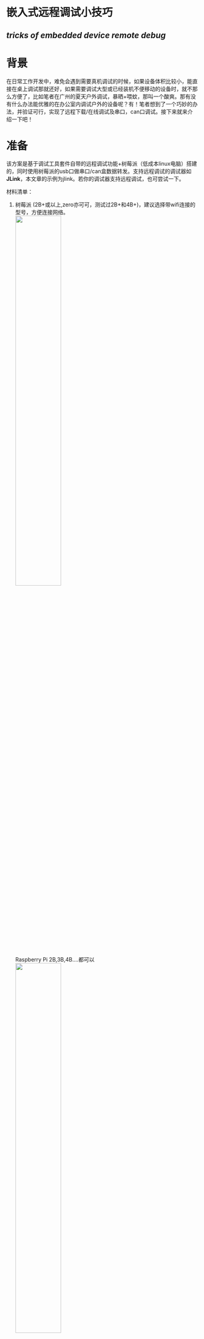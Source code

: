 # 嵌入式远程调试小技巧
## *tricks of embedded device remote debug*

# 背景
在日常工作开发中，难免会遇到需要真机调试的时候，如果设备体积比较小，能直接在桌上调试那就还好，如果需要调试大型或已经装机不便移动的设备时，就不那么方便了，比如笔者在广州的夏天户外调试，暴晒+喂蚊，那叫一个酸爽。那有没有什么办法能优雅的在办公室内调试户外的设备呢？有！笔者想到了一个巧妙的办法，并验证可行，实现了远程下载/在线调试及串口，can口调试。接下来就来介绍一下吧！

# 准备
该方案是基于调试工具套件自带的远程调试功能+树莓派（低成本linux电脑）搭建的，同时使用树莓派的usb口做串口/can盒数据转发。支持远程调试的调试器如 **JLink**，本文章的示例为jlink。若你的调试器支持远程调试，也可尝试一下。 

材料清单：   
1. 树莓派 (2B+或以上,zero亦可可，测试过2B+和4B+)，建议选择带wifi连接的型号，方便连接网络。   
    <img src="https://assets.raspberrypi.com/static/raspberry-pi-4-labelled@2x-1c8c2d74ade597b9c9c7e9e2fff16dd4.png" width="50%">   
    Raspberry Pi 2B,3B,4B....都可以    
    <img src="https://assets.raspberrypi.com/static/51035ec4c2f8f630b3d26c32e90c93f1/2b8d7/zero2-hero.webp" width="50%">  
    Raspberry Pi Zero,Zero W,Zero 2W...也可以
2. JLink 调试器   
   <img src="https://c.a.segger.com/fileadmin/images/products/J-Link/J-Link_PRO/j-link_pro_500.png.webp" width="50%">  

3. 你的目标板

4. 内网穿透工具* 若你需要在外网（非同一个局域网下，去调异地的设备，如海外设备），请备好内网穿透工具，如蒲公英，4G网卡。

# 部署
## 1.树莓派环境部署
关于树莓派环境部署，本文不详细阐述，按照[官方文档](https://www.raspberrypi.com/documentation/computers/getting-started.html)安装好系统即可，无需特殊配置。进入系统后，请确认开启：  
 * 远程桌面(vnc server)
 * ssh登录
 * 连接至与你电脑同一网络
## 2.调试环境部署   
- ### 2.1 远程端配置
  - 我们需要在树莓派上安装jlink套件的驱动，多亏了官方提供的arm版linux驱动，让我们远程调试成为了可能。在jlink官网<https://www.segger.com/downloads/jlink/>下载`JLink Software and Documentation Pack(Linux ARM 32-bit DEB Installer)`
  到树莓派本地。

  - 在树莓派ssh执行安装指令：
  `sudo dkpg -i ./JLink_Linux_xxx_arm.deb`  
  jlink套件默认会安装到`/opt/SEGGER/JLink_xxx` 目录下。

  - 连接jlink及usb串口*(若需要)   
  <img src="./assert/11.jpeg" width="80%">   

  - 登录树莓派的远程桌面，打开jlink套件安装文件目录.
  <img src="./assert/1.png" width="80%">  

  -  双击运行`JLinkRemoteServerExe`，若显示ip，则显示jlink连接成功，若弹框提示无识别到jlink，请检查硬件连接。记录下该ip，该ip就是我们远程连接jlink的ip。
  <img src="./assert/2.png" width="80%">  

- ### 2.2 本地端配置
    在本地电脑启动ide/gdb server，本文以keil ide为例。
    - 打开options->Debug,选择Use J-LINK/J-TRACE Cortex,并点击settings
    <img src="./assert/4.png" width="80%">  

    - 在弹出的Driver Setup窗口中,找到interface,选择TCP/IP,并填入刚才远程端`JLinkRemoteServer`中显示的ip及端口。并点击ping按钮测试是否ping通。若无意外，device栏将会显示连接的目标设备。若无显示，请检查port选项是否选择对，适当降低时钟频率（特别是网络较差的环境下）。
    <img src="./assert/3.png" width="80%">  

    - 至此，我们已经完成了所有的配置，并可以愉快的调试和下载了！
# 结果
  当我们配置完成后，就可以像本地连接设备一样轻松调试了，如下载，在线断点调试等等。。

  - 下载固件：  
  <img src="./assert/8.png" width="80%">   

  - 在线调试：  
  <img src="./assert/5.png" width="80%">  

  - 串口调试：   
  <img src="./assert/6.png" width="80%">  

    如果需要查看串口数据也很简单，我们只需要利用linux的命令行即可，只需将你的串口转usb工具接上，在树莓派上 ch340,cp21xx免驱，将会自动识别成ttyUSB设备。  
    在本地登录树莓派终端并执行： 
    - 配置打开串口波特率为115200：   
    `stty -F /dev/ttyUSB1 ispeed 115200 ospeed 115200 cs8 igncr`   
    - 打开串口：
    `cat /dev/ttyUSB0`
  - JFlash等工具连接：所有工具均支持远程方式连接。
  <img src="./assert/9.png" width="80%"> 

# 总结
  - 该解决方案其实是之前笔者购买m1 macbook作为主力机时，windows虚拟机未支持winusb驱动的jlink而琢磨出来的方法，在macos中运行JLinkRemoteServer,在虚拟机中的keil去连接，从而解决了驱动不兼容问题。btw，m1的macbook是真的香，续航强性能够，笔者所用到的调试硬件驱动都能有办法装上，作为主力机完全无问题，在外调试一天可不用带充电器。  

  - 有些人可能会说，市场上不是有一些无线调试器吗？确实有这样的产品，但这些产品基本是视距范围的传输，如无线版的daplink，存在一定局限性，而在本方案中，只要你能想办法连上网，无论你在哪都能调，而且还支持串口调试等功能。甚至你可以进阶，安装远程usb端口映射软件，实现usb端口的转发，从而连接更多设备。  
  
  - 同时，我们可以讲树莓派作为测试夹具，通过编写简单的代码，即可实现远程视频监控，控制设备上下电，模拟io状态，与仪表（如示波器，频谱仪，可调电源）联动，实现自动化测试流。


    关注微信公众号『EmbeddedTechTips』，后台回复“微信”添加作者微信，欢迎交流！